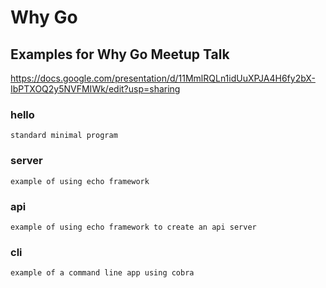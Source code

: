 # Why Go
## Examples for Why Go Meetup Talk
https://docs.google.com/presentation/d/11MmlRQLn1idUuXPJA4H6fy2bX-IbPTXOQ2y5NVFMIWk/edit?usp=sharing

### hello
    standard minimal program

### server
    example of using echo framework

### api
    example of using echo framework to create an api server

### cli
    example of a command line app using cobra


